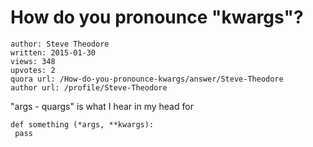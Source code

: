 # How do you pronounce "kwargs"?

	author: Steve Theodore
	written: 2015-01-30
	views: 348
	upvotes: 2
	quora url: /How-do-you-pronounce-kwargs/answer/Steve-Theodore
	author url: /profile/Steve-Theodore


"args - quargs" is what I hear in my head for


    def something (*args, **kwargs):
     pass
